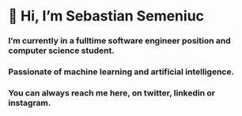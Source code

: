 # 👋 Hi, I’m Sebastian Semeniuc

### I’m currently in a fulltime software engineer position and computer science student.
 
### Passionate of machine learning and artificial intelligence.

### You can always reach me here, on twitter, linkedin or instagram.
